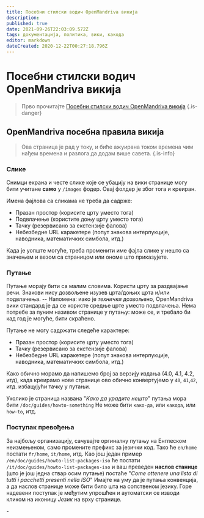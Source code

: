 ```yaml
---
title: Посебни стилски водич OpenMandriva викија
description: 
published: true
date: 2021-09-26T22:03:09.572Z
tags: документација, политика, вики, какода
editor: markdown
dateCreated: 2020-12-22T00:27:18.796Z
---
```


# Посебни стилски водич OpenMandriva викија
> Прво прочитајте [Посебни стилски водич OpenMandriva викија](/en/doc/omawiki-style-guide)
{.is-danger}

## OpenMandriva посебна правила викија

> Ова страница је рад у току, и биће ажуирана током времена чим нађем времена и разлога да додам више савета.
{.is-info}


### Слике
Снимци екрана и честе слике које се убацију на вики странице могу бити учитане **само** у `/images` фодер.
Овај фолдер је због тога и креиран.

Имена фајлова са сликама не треба да садрже:
- Празан простор (корисите црту уместо тога)
- Подвлачење (користите доњу црту уместо тога)
- Тачку (резервисано за екстензије фалова)
- Небезбедне URL каракетере (попут знакова интерпукције, наводника, математичких симбола, итд.)

Када је уопште могуће, треба променити име фајла слике у нешто са значењем и везом са страницом или ономе што приказујете.

### Путање
Путање морају бити са малим словима. Користи црту за раздвајање речи.
Знакови нису дозвољене изузев црта/доњих црта и/или подвлачења.
-- Напомена: иако је *технички* дозвољено,  OpenMandriva вики стандард је да се користе средње црте уместо подвлачења.
Нема потребе за пуним називом странице у путању: може се, и требало би кад год је могуће, бити скраћено.

Путање не могу садржати следеће карактере:
- Празан простор (корисите црту уместо тога)
- Тачку (резервисано за екстензије фалова)
- Небезбедне URL каракетере (попут знакова интерпукције, наводника, математичких симбола, итд.)

Како обично морамо да напишемо број за верзију издања (4.0, 4.1, 4.2, итд), када креирамо нове странице ово обично конвертујемо у `40`, `41`,`42`, итд. избацујући тачку у путањи.

Уколико је страница названа "*Како да урадите нешто*" путања мора бити `/doc/guides/howto-something`
Не може бити `како-да`, или `какода`, или `how-to`, итд.

### Поступак превођења
За најбољу организацију, сачувајте оргиналну путању на Енглеском неизмењеном, само промените префикс за језички код. Тако ће `en/home` постати `fr/home`, `it/home`, итд.
Као још један пример `/en/doc/guides/howto-list-packages-iso` ће постати `/it/doc/guides/howto-list-packages-iso` и ваш преведен **наслов станице** (што је још једна ствар осим путање) постаће "*Come ottenere una lista di tutti i pacchetti presenti nella ISO*"
Имајте на уму да је путања конвенција, а да наслов странице може бити било шта на сопственом језику.
Горе надевени поступак је међутим упрошћен и аутоматски се изводи кликом на иконицу *Језик* <i class="v-icon mdi mdi-web"></i> на врху странице.

\-






